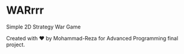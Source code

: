 # WARrrr
Simple 2D Strategy War Game

Created with ♥ by Mohammad-Reza for Advanced Programming final project.
